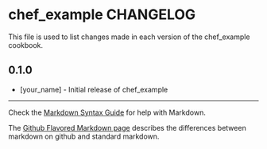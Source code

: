 # chef_example CHANGELOG

This file is used to list changes made in each version of the chef_example cookbook.

## 0.1.0
- [your_name] - Initial release of chef_example

- - -
Check the [Markdown Syntax Guide](http://daringfireball.net/projects/markdown/syntax) for help with Markdown.

The [Github Flavored Markdown page](http://github.github.com/github-flavored-markdown/) describes the differences between markdown on github and standard markdown.
